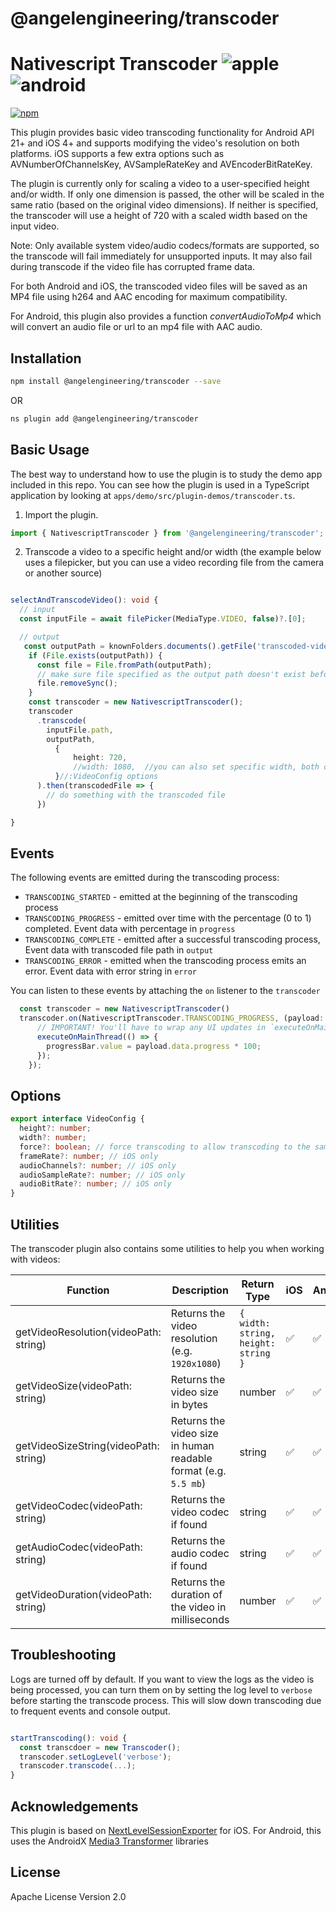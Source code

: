 # @angelengineering/transcoder

# Nativescript Transcoder ![apple](https://cdn3.iconfinder.com/data/icons/picons-social/57/16-apple-32.png) ![android](https://cdn4.iconfinder.com/data/icons/logos-3/228/android-32.png)

[![npm](https://img.shields.io/npm/v/@angelengineering/audio-recorder?style=flat-square)](https://www.npmjs.com/package/@angelengineering/transcoder)

This plugin provides basic video transcoding functionality for Android API 21+ and iOS 4+ and supports modifying the video's resolution on both platforms. iOS supports a few extra options such as AVNumberOfChannelsKey, AVSampleRateKey and AVEncoderBitRateKey.

The plugin is currently only for scaling a video to a user-specified height and/or width. If only one dimension is passed,  the other will be scaled in the same ratio (based on the original video dimensions). If neither is specified, the transcoder will use a height of 720 with a scaled width based on the input video. 

Note: Only available system video/audio codecs/formats are supported, so the transcode will fail immediately for unsupported inputs. It may also fail during transcode if the video file has corrupted frame data. 

For both Android and iOS, the transcoded video files will be saved as an MP4 file using h264 and AAC encoding for maximum compatibility. 


For Android, this plugin also provides a function *convertAudioToMp4* which will convert an audio file or url to an mp4 file with AAC audio. 


## Installation

```bash
npm install @angelengineering/transcoder --save
```

OR 

```bash
ns plugin add @angelengineering/transcoder
```

## Basic Usage

The best way to understand how to use the plugin is to study the demo app included in this repo. You can see how the plugin is used in a TypeScript application by looking at `apps/demo/src/plugin-demos/transcoder.ts`.

1. Import the plugin.

```typescript
import { NativescriptTranscoder } from '@angelengineering/transcoder';
```

2. Transcode a video to a specific height and/or width (the example below uses a filepicker, but you can use a video recording file from the camera or another source) 

```typescript

selectAndTranscodeVideo(): void {
  // input
  const inputFile = await filePicker(MediaType.VIDEO, false)?.[0];

  // output
   const outputPath = knownFolders.documents().getFile('transcoded-video.mp4').path;
    if (File.exists(outputPath)) {
      const file = File.fromPath(outputPath);
      // make sure file specified as the output path doesn't exist before starting the transcoding process
      file.removeSync();
    }
    const transcoder = new NativescriptTranscoder();
    transcoder
      .transcode(
        inputFile.path,
        outputPath,
          {
              height: 720,                
              //width: 1080,  //you can also set specific width, both or neither
          }//:VideoConfig options
      ).then(transcodedFile => {
        // do something with the transcoded file
      })

}
```

## Events

The following events are emitted during the transcoding process:

- `TRANSCODING_STARTED` - emitted at the beginning of the transcoding process
- `TRANSCODING_PROGRESS` - emitted over time with the percentage (0 to 1) completed. Event data with percentage in `progress`
- `TRANSCODING_COMPLETE` - emitted after a successful transcoding process, Event data with transcoded file path in `output`
- `TRANSCODING_ERROR` - emitted when the transcoding process emits an error. Event data with error string in `error`


You can listen to these events by attaching the `on` listener to the `transcoder`

```typescript
  const transcoder = new NativescriptTranscoder()
  transcoder.on(NativescriptTranscoder.TRANSCODING_PROGRESS, (payload: MessageData) => {
      // IMPORTANT! You'll have to wrap any UI updates in `executeOnMainThread` for iOS as the events are emitted from a different thread
      executeOnMainThread(() => {
        progressBar.value = payload.data.progress * 100;
      });
    });
```

## Options 
```typescript
export interface VideoConfig {  
  height?: number;
  width?: number;
  force?: boolean; // force transcoding to allow transcoding to the same or higher quality
  frameRate?: number; // iOS only
  audioChannels?: number; // iOS only
  audioSampleRate?: number; // iOS only
  audioBitRate?: number; // iOS only
}
```

## Utilities

The transcoder plugin also contains some utilities to help you when working with videos:

| Function    | Description | Return Type | iOS | Android |
| ----------- | ----------- | ----------- | ----------- | ----------- |
| getVideoResolution(videoPath: string)      | Returns the video resolution (e.g. `1920x1080`) | `{ width: string, height: string }` | ✅ | ✅ |
| getVideoSize(videoPath: string)      | Returns the video size in bytes | number | ✅ | ✅ |
| getVideoSizeString(videoPath: string)      | Returns the video size in human readable format (e.g. `5.5 mb`) | string | ✅ | ✅ |
| getVideoCodec(videoPath: string)      | Returns the video codec if found | string | ✅ | ✅ |
| getAudioCodec(videoPath: string)      | Returns the audio codec if found | string | ✅ | ✅ |
| getVideoDuration(videoPath: string)      | Returns the duration of the video in milliseconds | number | ✅ | ✅ |

## Troubleshooting

Logs are turned off by default. If you want to view the logs as the video is being processed, you can turn them on by setting the log level to `verbose` before starting the transcode process. This will slow down transcoding due to frequent events and console output. 

```typescript

startTranscoding(): void {
  const transcdoer = new Transcoder();
  transcoder.setLogLevel('verbose');
  transcoder.transcode(...);
}
```

  
## Acknowledgements

This plugin is based on [NextLevelSessionExporter](https://github.com/NextLevel/NextLevelSessionExporter) for iOS. For Android, this uses the AndroidX [Media3 Transformer](https://developer.android.com/media/media3/transformer) libraries


## License

Apache License Version 2.0
